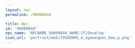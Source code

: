 ```yaml
---
layout: npc
permalink: /90000844

title: Npc
id: '90000844'
npc_name: 'NPCNAME_90000844_NAME:[F]Develop'
icon_url: 'portrait/mob/29500005_m_egoweapon_bow_p.png'
---
```

